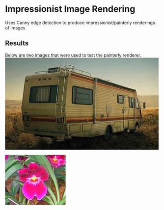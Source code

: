 # Impressionist Image Rendering
Uses Canny edge detection to produce impressionist/painterly renderings of images

## Results
Below are two images that were used to test the painterly renderer. 
![Alt text](/RV.jpg?raw=true "RV -- Original Image")

![Alt text](/orchid.jpg?raw=true "Orchid -- Original Image")